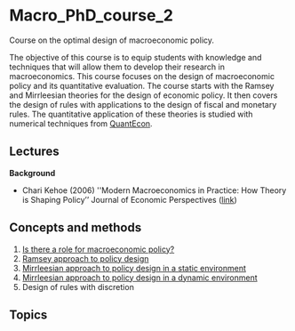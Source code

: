 # Macro_PhD_course_2
Course on the optimal design of macroeconomic policy.

The objective of this course is to equip students with knowledge and techniques that will allow them to develop their research in macroeconomics. This course focuses on the design of macroeconomic policy and its quantitative evaluation. The course starts with the Ramsey and Mirrleesian theories for the design of economic policy. It then covers the design of rules with applications to the design of fiscal and monetary rules. The quantitative application of these theories is studied with numerical techniques from [QuantEcon](https://quantecon.org/lectures/).

Lectures
--------
**Background**
  - Chari Kehoe (2006) ''Modern Macroeconomics in Practice: How Theory is Shaping Policy’’ Journal of Economic Perspectives ([link](https://www.aeaweb.org/articles?id=10.1257/jep.20.4.3))

Concepts and methods
--------------------
  1. [Is there a role for macroeconomic policy?](Cours/ECN7059_1.pdf)
  2. [Ramsey approach to policy design](Cours/ECN7059_2.pdf)
  3. [Mirrleesian approach to policy design in a static environment](Cours/ECN7059_3.pdf)
  4. [Mirrleesian approach to policy design in a dynamic environment](Cours/ECN7059_4.pdf)
  5. Design of rules with discretion

Topics
------
